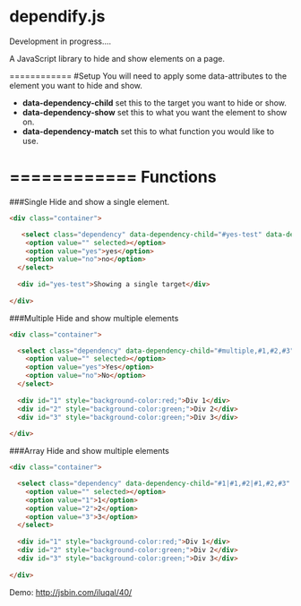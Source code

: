 dependify.js
============
Development in progress....

A JavaScript library to hide and show elements on a page.

============
#Setup
You will need to apply some data-attributes to the element you want to hide and show.

+ **data-dependency-child** set this to the target you want to hide or show. 
+ **data-dependency-show** set this to what you want the element to show on.
+ **data-dependency-match** set this to what function  you would like to use.

============
Functions
============

###Single
Hide and show a single element.

```html
<div class="container">

   <select class="dependency" data-dependency-child="#yes-test" data-dependency-show="yes" data-dependency-match="single" >
    <option value="" selected></option>
    <option value="yes">yes</option>
    <option value="no">no</option>
  </select>  
  
  <div id="yes-test">Showing a single target</div>
  
</div>

```

###Multiple
Hide and show multiple elements
```html
<div class="container">

  <select class="dependency" data-dependency-child="#multiple,#1,#2,#3" data-dependency-show="yes" data-dependency-match="multiple" >
    <option value="" selected></option>
    <option value="yes">Yes</option>
    <option value="no">No</option>
  </select>
  
  <div id="1" style="background-color:red;">Div 1</div>
  <div id="2" style="background-color:green;">Div 2</div>
  <div id="3" style="background-color:green;">Div 3</div>
  
</div>

```

###Array
Hide and show multiple elements
```html
<div class="container">

  <select class="dependency" data-dependency-child="#1|#1,#2|#1,#2,#3" data-dependency-show="1|2|3" data-dependency-match="array" >
    <option value="" selected></option>
    <option value="1">1</option>
    <option value="2">2</option>
    <option value="3">3</option>
  </select>
  
  <div id="1" style="background-color:red;">Div 1</div>
  <div id="2" style="background-color:green;">Div 2</div>
  <div id="3" style="background-color:green;">Div 3</div>
  
</div>

```

Demo: http://jsbin.com/iluqal/40/